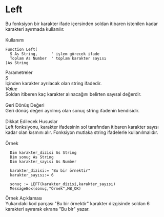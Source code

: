 # Left

Bu fonksiyon bir karakter ifade içersinden soldan itibaren istenilen kadar karakteri ayırmada kullanılır.\
\
Kullanımı

```
Function Left(
  S As String,      ' işlem görecek ifade
  Toplam As Number  ' toplam karakter sayısı
)As String
```

Parametreler\
_S_\
İçinden karakter ayrılacak olan string ifadedir.\
_Value_\
Soldan itiberen kaç karakter alınacağını belirten sayısal değerdir.\
\
Geri Dönüş Değeri\
Geri dönüş değeri ayrılmış olan sonuç string ifadenin kendisidir.\
\
Dikkat Edilecek Hususlar\
Left fonksiyonu, karakter ifadesinin sol tarafından itibaren karakter sayısı kadar olan kısmını alır. Fonksiyon mutlaka string ifadelerle kullanılmalıdır.\
\
Örnek

```
  Dim karakter_dizisi As String
  Dim sonuç As String
  Dim karakter_sayısı As Number
	
  karakter_dizisi:= "Bu bir örnektir"
  karakter_sayısı:= 6
	
  sonuç := LEFT(karakter_dizisi,karakter_sayısı)
  MessageBox(sonuç,"Örnek",MB_OK)
```

Örnek Açıklaması\
Yukarıdaki kod parçası "Bu bir örnektir" karakter dizgisinde soldan 6 karakteri ayırarak ekrana "Bu bir" yazar.
